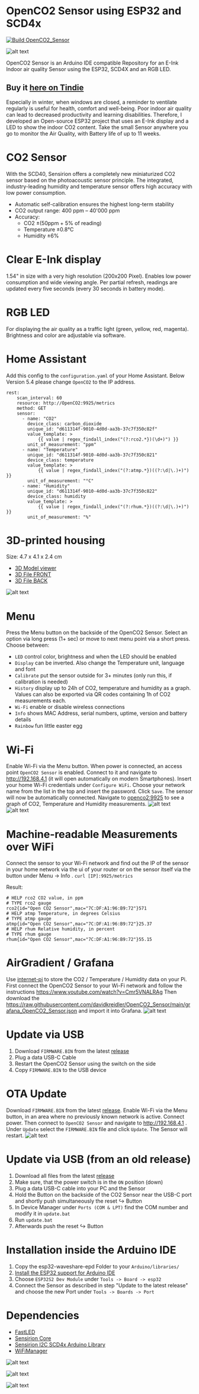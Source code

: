 # OpenCO2 Sensor using ESP32 and SCD4x

[![Build OpenCO2_Sensor](https://github.com/davidkreidler/OpenCO2_Sensor/actions/workflows/arduino_build.yml/badge.svg)](https://github.com/davidkreidler/OpenCO2_Sensor/actions/workflows/arduino_build.yml)

![alt text](https://github.com/davidkreidler/OpenCO2_Sensor/raw/main/pictures/Header.png)

OpenCO2 Sensor is an Arduino IDE compatible Repository for an E-Ink Indoor air quality Sensor using the ESP32, SCD4X and an RGB LED.

## Buy it [here on Tindie](https://www.tindie.com/products/davidkreidler/open-co2-sensor/)

Especially in winter, when windows are closed, a reminder to ventilate regularly is useful for health, comfort and well-being. Poor indoor air quality can lead to decreased productivity and learning disabilities. Therefore, I developed an Open-source ESP32 project that uses an E-Ink display and a LED to show the indoor CO2 content. Take the small Sensor anywhere you go to monitor the Air Quality, with Battery life of up to 11 weeks.

# CO2 Sensor

With the SCD40, Sensirion offers a completely new miniaturized CO2 sensor based on the photoacoustic sensor principle.
The integrated, industry-leading humidity and temperature sensor offers high accuracy with low power consumption.
* Automatic self-calibration ensures the highest long-term stability
* CO2 output range: 400 ppm – 40'000 ppm
* Accuracy:
	* CO2 ±(50ppm + 5% of reading)
	* Temperature ±0.8°C
	* Humidity ±6%

# Clear E-Ink display

1.54" in size with a very high resolution (200x200 Pixel). Enables low power consumption and wide viewing angle. Per partial refresh, readings are updated every five seconds (every 30 seconds in battery mode).

# RGB LED

For displaying the air quality as a traffic light (green, yellow, red, magenta). Brightness and color are adjustable via software.

# Home Assistant

Add this config to the `configuration.yaml` of your Home Assistant. Below Version 5.4 please change `OpenCO2` to the IP address.
```
rest:
    scan_interval: 60
    resource: http://OpenCO2:9925/metrics
    method: GET
    sensor:
      - name: "CO2"
        device_class: carbon_dioxide
        unique_id: "d611314f-9010-4d0d-aa3b-37c7f350c82f"
        value_template: >
            {{ value | regex_findall_index("(?:rco2.*})(\d+)") }}
        unit_of_measurement: "ppm"
      - name: "Temperature"
        unique_id: "d611314f-9010-4d0d-aa3b-37c7f350c821"
        device_class: temperature
        value_template: >
            {{ value | regex_findall_index("(?:atmp.*})((?:\d|\.)+)") }}
        unit_of_measurement: "°C"
      - name: "Humidity"
        unique_id: "d611314f-9010-4d0d-aa3b-37c7f350c822"
        device_class: humidity
        value_template: >
            {{ value | regex_findall_index("(?:rhum.*})((?:\d|\.)+)") }}
        unit_of_measurement: "%"
```

# 3D-printed housing

Size: 4.7 x 4.1 x 2.4 cm
* [3D Model viewer](https://a360.co/3syuvEk)
* [3D File FRONT](https://a360.co/3CSICGq)
* [3D File BACK](https://a360.co/437Ak88)

![alt text](https://github.com/davidkreidler/OpenCO2_Sensor/raw/main/pictures/drawing.png)

# Menu

Press the Menu button on the backside of the OpenCO2 Sensor. Select an option via long press (1+ sec) or move to next menu point via a short press. Choose between:
* `LED` control color, brightness and when the LED should be enabled
* `Display` can be inverted. Also change the Temperature unit, language and font
* `Calibrate` put the sensor outside for 3+ minutes (only run this, if calibration is needed)
* `History` display up to 24h of CO2, temperature and humidity as a graph. Values can also be exported via QR codes containing 1h of CO2 measurements each.
* `Wi-Fi` enable or disable wireless connections
* `Info` shows MAC Address, serial numbers, uptime, version and battery details
* `Rainbow` fun little easter egg

# Wi-Fi

Enable Wi-Fi via the Menu button. When power is connected, an access point `OpenCO2 Sensor` is enabled. Connect to it and navigate to http://192.168.4.1 (it will open automatically on modern Smartphones). Insert your home Wi-Fi credentials under `Configure WiFi`. Choose your network name from the list in the top and insert the password. Click `Save`. The sensor will now be automatically connected. Navigate to [openco2:9925](http://OpenCO2:9925) to see a graph of CO2, Temperature and Humidity measurements.
![alt text](https://github.com/davidkreidler/OpenCO2_Sensor/raw/main/pictures/setup.jpg)
![alt text](https://github.com/davidkreidler/OpenCO2_Sensor/raw/main/pictures/website.png)

# Machine-readable Measurements over WiFi
Connect the sensor to your Wi-Fi network and find out the IP of the sensor in your home network via the ui of your router or on the sensor itself via the button under Menu -> Info .
`curl [IP]:9925/metrics`

Result:
```
# HELP rco2 CO2 value, in ppm
# TYPE rco2 gauge
rco2{id="Open CO2 Sensor",mac="7C:DF:A1:96:B9:72"}571
# HELP atmp Temperature, in degrees Celsius
# TYPE atmp gauge
atmp{id="Open CO2 Sensor",mac="7C:DF:A1:96:B9:72"}25.37
# HELP rhum Relative humidity, in percent
# TYPE rhum gauge
rhum{id="Open CO2 Sensor",mac="7C:DF:A1:96:B9:72"}55.15
```

# AirGradient / Grafana

Use [internet-pi](https://github.com/geerlingguy/internet-pi) to store the CO2 / Temperature / Humidity data on your Pi. First connect the OpenCO2 Sensor to your Wi-Fi network and follow the instructions https://www.youtube.com/watch?v=Cmr5VNALRAg Then download the https://raw.githubusercontent.com/davidkreidler/OpenCO2_Sensor/main/grafana_OpenCO2_Sensor.json and import it into Grafana.
![alt text](https://github.com/davidkreidler/OpenCO2_Sensor/raw/main/pictures/grafana.png)

# Update via USB

1. Download `FIRMWARE.BIN` from the latest [release](https://github.com/davidkreidler/OpenCO2_Sensor/releases)
2. Plug a data USB-C Cable
3. Restart the OpenCO2 Sensor using the switch on the side
4. Copy `FIRMWARE.BIN` to the USB device

# OTA Update

Download `FIRMWARE.BIN` from the latest [release](https://github.com/davidkreidler/OpenCO2_Sensor/releases).
Enable Wi-Fi via the Menu button, in an area where no previously known network is active. Connect power. Then connect to `OpenCO2 Sensor` and navigate to http://192.168.4.1 . Under `Update` select the `FIRMWARE.BIN` file and click `Update`. The Sensor will restart.
![alt text](https://github.com/davidkreidler/OpenCO2_Sensor/raw/main/pictures/OTA.jpg)

# Update via USB (from an old release)

1. Download all files from the latest [release](https://github.com/davidkreidler/OpenCO2_Sensor/releases)
2. Make sure, that the power switch is in the `ON` position (down)
3. Plug a data USB-C cable into your PC and the Sensor
4. Hold the Button on the backside of the CO2 Sensor near the USB-C port and shortly push simultaneously the reset ↪️ Button
5. In Device Manager under `Ports (COM & LPT)` find the COM number and modify it in `update.bat`
6. Run `update.bat`
7. Afterwards push the reset ↪️ Button

# Installation inside the Arduino IDE

1. Copy the esp32-waveshare-epd Folder to your `Arduino/libraries/`
2. [Install the ESP32 support for Arduino IDE](https://espressif-docs.readthedocs-hosted.com/projects/arduino-esp32/en/latest/installing.html)
3. Choose `ESP32S2 Dev Module` under `Tools -> Board -> esp32`
4. Connect the Sensor as described in step "Update to the latest release" and choose the new Port under `Tools -> Boards -> Port`

# Dependencies

* [FastLED](https://github.com/FastLED/FastLED)
* [Sensirion Core](https://github.com/Sensirion/arduino-core)
* [Sensirion I2C SCD4x Arduino Library](https://github.com/Sensirion/arduino-i2c-scd4x)
* [WiFiManager](https://github.com/tzapu/WiFiManager)

![alt text](https://github.com/davidkreidler/OpenCO2_Sensor/raw/main/pictures/animation.gif)

![alt text](https://github.com/davidkreidler/OpenCO2_Sensor/raw/main/pictures/schematic.png)

![alt text](https://github.com/davidkreidler/OpenCO2_Sensor/raw/main/pictures/pcb.png)
